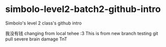 # simbolo-level2-batch2-github-intro
Simbolo's level 2 class's github intro

我没有钱
changing from local tehee :3
This is from new branch
testing git pull
severe brain damage TnT

